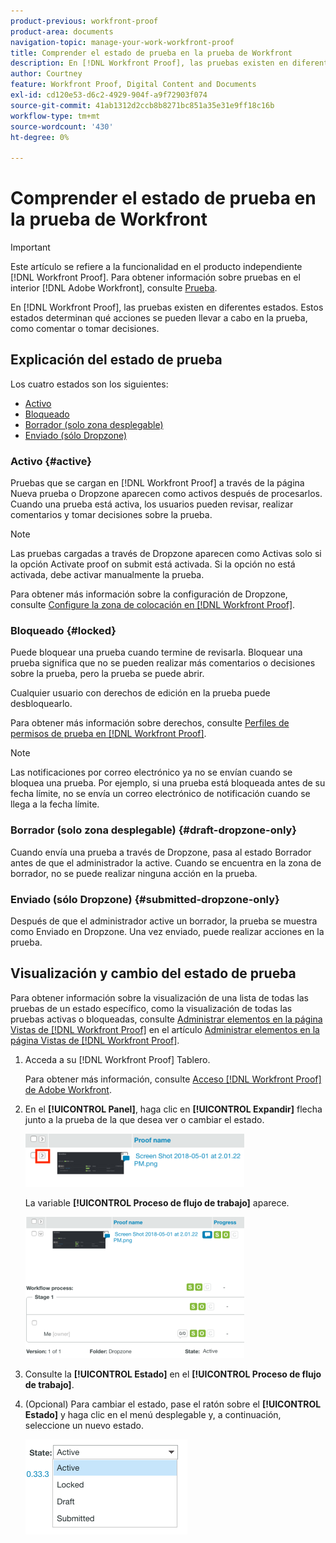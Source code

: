 ```yaml
---
product-previous: workfront-proof
product-area: documents
navigation-topic: manage-your-work-workfront-proof
title: Comprender el estado de prueba en la prueba de Workfront
description: En [!DNL Workfront Proof], las pruebas existen en diferentes estados. Estos estados determinan qué acciones se pueden llevar a cabo en la prueba, como comentar o tomar decisiones.
author: Courtney
feature: Workfront Proof, Digital Content and Documents
exl-id: cd120e53-d6c2-4929-904f-a9f72903f074
source-git-commit: 41ab1312d2ccb8b8271bc851a35e31e9ff18c16b
workflow-type: tm+mt
source-wordcount: '430'
ht-degree: 0%

---
```


# Comprender el estado de prueba en la prueba de Workfront

>[!IMPORTANT]
>
>Este artículo se refiere a la funcionalidad en el producto independiente [!DNL Workfront Proof]. Para obtener información sobre pruebas en el interior [!DNL Adobe Workfront], consulte [Prueba](../../../review-and-approve-work/proofing/proofing.md).

En [!DNL Workfront Proof], las pruebas existen en diferentes estados. Estos estados determinan qué acciones se pueden llevar a cabo en la prueba, como comentar o tomar decisiones.

## Explicación del estado de prueba

Los cuatro estados son los siguientes:

* [Activo](#active)
* [Bloqueado](#locked)
* [Borrador (solo zona desplegable)](#draft-dropzone-only)
* [Enviado (sólo Dropzone)](#submitted-dropzone-only)

### Activo {#active}

Pruebas que se cargan en [!DNL Workfront Proof] a través de la página Nueva prueba o Dropzone aparecen como activos después de procesarlos. Cuando una prueba está activa, los usuarios pueden revisar, realizar comentarios y tomar decisiones sobre la prueba.

>[!NOTE]
>
>Las pruebas cargadas a través de Dropzone aparecen como Activas solo si la opción Activate proof on submit está activada. Si la opción no está activada, debe activar manualmente la prueba.

Para obtener más información sobre la configuración de Dropzone, consulte [Configure la zona de colocación en [!DNL Workfront Proof]](../../../workfront-proof/wp-acct-admin/account-settings/configure-dropzone-in-wp.md).

### Bloqueado {#locked}

Puede bloquear una prueba cuando termine de revisarla. Bloquear una prueba significa que no se pueden realizar más comentarios o decisiones sobre la prueba, pero la prueba se puede abrir.

Cualquier usuario con derechos de edición en la prueba puede desbloquearlo.

Para obtener más información sobre derechos, consulte [Perfiles de permisos de prueba en [!DNL Workfront Proof]](../../../workfront-proof/wp-acct-admin/account-settings/proof-perm-profiles-in-wp.md).

>[!NOTE]
>
>Las notificaciones por correo electrónico ya no se envían cuando se bloquea una prueba. Por ejemplo, si una prueba está bloqueada antes de su fecha límite, no se envía un correo electrónico de notificación cuando se llega a la fecha límite.

### Borrador (solo zona desplegable) {#draft-dropzone-only}

Cuando envía una prueba a través de Dropzone, pasa al estado Borrador antes de que el administrador la active. Cuando se encuentra en la zona de borrador, no se puede realizar ninguna acción en la prueba.

### Enviado (sólo Dropzone) {#submitted-dropzone-only}

Después de que el administrador active un borrador, la prueba se muestra como Enviado en Dropzone. Una vez enviado, puede realizar acciones en la prueba.

## Visualización y cambio del estado de prueba

Para obtener información sobre la visualización de una lista de todas las pruebas de un estado específico, como la visualización de todas las pruebas activas o bloqueadas, consulte [Administrar elementos en la página Vistas de [!DNL Workfront Proof]](../../../workfront-proof/wp-work-proofsfiles/manage-your-work/manage-items-on-views-page.md) en el artículo [Administrar elementos en la página Vistas de [!DNL Workfront Proof]](../../../workfront-proof/wp-work-proofsfiles/manage-your-work/manage-items-on-views-page.md).

1. Acceda a su [!DNL Workfront Proof] Tablero.

   Para obtener más información, consulte [Acceso [!DNL Workfront Proof] de Adobe Workfront](../../../review-and-approve-work/proofing/managing-proofs-within-workfront/access-wf-proof-in-workfront.md).

1. En el **[!UICONTROL Panel]**, haga clic en **[!UICONTROL Expandir]** flecha junto a la prueba de la que desea ver o cambiar el estado.

   ![](assets/screen-shot-2018-05-02-at-11.31.29-am-350x85.png)

   La variable **[!UICONTROL Proceso de flujo de trabajo]** aparece.

   ![](assets/screen-shot-2018-05-02-at-11.33.20-am-350x226.png)

1. Consulte la **[!UICONTROL Estado]** en el **[!UICONTROL Proceso de flujo de trabajo]**.

1. (Opcional) Para cambiar el estado, pase el ratón sobre el **[!UICONTROL Estado]** y haga clic en el menú desplegable y, a continuación, seleccione un nuevo estado.

   ![](assets/screen-shot-2018-05-02-at-11.35.30-am.png)

